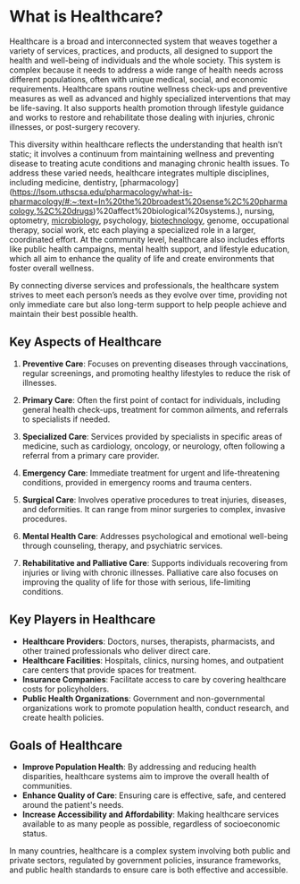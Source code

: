 # What is Healthcare?

Healthcare is a broad and interconnected system that weaves together a variety of services, practices, and products, all designed to support the health and well-being of individuals and the whole society. This system is complex because it needs to address a wide range of health needs across different populations, often with unique medical, social, and economic requirements. Healthcare spans routine wellness check-ups and preventive measures as well as advanced and highly specialized interventions that may be life-saving. It also supports health promotion through lifestyle guidance and works to restore and rehabilitate those dealing with injuries, chronic illnesses, or post-surgery recovery.

This diversity within healthcare reflects the understanding that health isn’t static; it involves a continuum from maintaining wellness and preventing disease to treating acute conditions and managing chronic health issues. To address these varied needs, healthcare integrates multiple disciplines, including medicine, dentistry, [pharmacology] (https://lsom.uthscsa.edu/pharmacology/what-is-pharmacology/#:~:text=In%20the%20broadest%20sense%2C%20pharmacology,%2C%20drugs)%20affect%20biological%20systems.), nursing, optometry, [microbiology](https://www.biology.pitt.edu/undergraduate/academic-programs/microbiology#:~:text=Microbiology%20is%20the%20study%20of,in%20most%20other%20biological%20investigations), psychology, [biotechnology](https://www.ntnu.edu/ibt/about-us/what-is-biotechnology#:~:text=Biotechnology%20is%20technology%20that%20utilizes,to%20produce%20the%20desired%20product), genome, occupational therapy, social work, etc each playing a specialized role in a larger, coordinated effort. At the community level, healthcare also includes efforts like public health campaigns, mental health support, and lifestyle education, which all aim to enhance the quality of life and create environments that foster overall wellness.

By connecting diverse services and professionals, the healthcare system strives to meet each person’s needs as they evolve over time, providing not only immediate care but also long-term support to help people achieve and maintain their best possible health.

## Key Aspects of Healthcare

1. **Preventive Care**: Focuses on preventing diseases through vaccinations, regular screenings, and promoting healthy lifestyles to reduce the risk of illnesses.

2. **Primary Care**: Often the first point of contact for individuals, including general health check-ups, treatment for common ailments, and referrals to specialists if needed.

3. **Specialized Care**: Services provided by specialists in specific areas of medicine, such as cardiology, oncology, or neurology, often following a referral from a primary care provider.

4. **Emergency Care**: Immediate treatment for urgent and life-threatening conditions, provided in emergency rooms and trauma centers.

5. **Surgical Care**: Involves operative procedures to treat injuries, diseases, and deformities. It can range from minor surgeries to complex, invasive procedures.

6. **Mental Health Care**: Addresses psychological and emotional well-being through counseling, therapy, and psychiatric services.

7. **Rehabilitative and Palliative Care**: Supports individuals recovering from injuries or living with chronic illnesses. Palliative care also focuses on improving the quality of life for those with serious, life-limiting conditions.

## Key Players in Healthcare

- **Healthcare Providers**: Doctors, nurses, therapists, pharmacists, and other trained professionals who deliver direct care.
- **Healthcare Facilities**: Hospitals, clinics, nursing homes, and outpatient care centers that provide spaces for treatment.
- **Insurance Companies**: Facilitate access to care by covering healthcare costs for policyholders.
- **Public Health Organizations**: Government and non-governmental organizations work to promote population health, conduct research, and create health policies.

## Goals of Healthcare

- **Improve Population Health**: By addressing and reducing health disparities, healthcare systems aim to improve the overall health of communities.
- **Enhance Quality of Care**: Ensuring care is effective, safe, and centered around the patient's needs.
- **Increase Accessibility and Affordability**: Making healthcare services available to as many people as possible, regardless of socioeconomic status.

In many countries, healthcare is a complex system involving both public and private sectors, regulated by government policies, insurance frameworks, and public health standards to ensure care is both effective and accessible.


